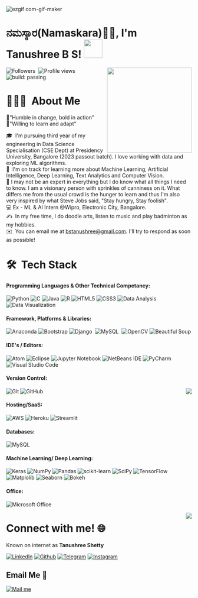 ![ezgif com-gif-maker](https://user-images.githubusercontent.com/69342524/137174882-01eb6d4e-56eb-4c23-8625-09fd030bf562.gif)

<h1>ನಮಸ್ಕಾರ(Namaskara)🙏🏻, I'm Tanushree B S! <img src="https://media.giphy.com/media/12oufCB0MyZ1Go/giphy.gif" width="50"></h2>
<img align='right' src="https://media.giphy.com/media/M9gbBd9nbDrOTu1Mqx/giphy.gif" width="230">

![Followers](https://img.shields.io/github/followers/Tanu-Shree-31?style=social)&nbsp;
![Profile views](https://img.shields.io/github/watchers/Tanu-Shree-31/Tanu-Shree-31?style=social)&nbsp;
![build: passing](https://img.shields.io/badge/build-passing-success)

# 👨🏻‍💻 &nbsp;About Me
🔹"Humble in change, bold in action"\
🔹"Willing to learn and adapt"

🎓 &nbsp;I'm pursuing third year of my engineering in Data Science Specialisation (CSE Dept) at Presidency University, Bangalore (2023 passout batch). I love working with data and exploring ML algorithms.\
🌱 &nbsp;I'm on track for learning more about Machine Learning, Artificial Intelligence, Deep Learning, Text Analytics and Computer Vision.\
🔹 I may not be an expert in everything but I do know what all things I need to know. I am a visionary person with sprinkles of canniness on it. What differs me from the usual crowd is the hunger to learn and thus I'm also very inspired by what Steve Jobs said, "Stay hungry, Stay foolish".\
💻 Ex - ML & AI Intern @Wipro, Electronic City, Bangalore.\
✍️ &nbsp;In my free time, I do doodle arts, listen to music and play badminton as my hobbies.\
✉️ &nbsp;You can email me at bstanushree@gmail.com. I'll try to respond as soon as possible!
<!---
📄 &nbsp;You can check my [Resume](https://drive.google.com/) for more details about work experience.
--->

# 🛠 &nbsp;Tech Stack

#### Programming Languages & Other Technical Competancy: 
![Python](https://img.shields.io/badge/python-3670A0?style=for-the-badge&logo=python&logoColor=ffdd54)
![C](https://img.shields.io/badge/c-%2300599C.svg?style=for-the-badge&logo=c&logoColor=white)
![Java](https://img.shields.io/badge/java-%23ED8B00.svg?style=for-the-badge&logo=java&logoColor=white)
![R](https://img.shields.io/badge/r-%23276DC3.svg?style=for-the-badge&logo=r&logoColor=white)
![HTML5](https://img.shields.io/badge/html5-%23E34F26.svg?style=for-the-badge&logo=html5&logoColor=white)
![CSS3](https://img.shields.io/badge/css3-%231572B6.svg?style=for-the-badge&logo=css3&logoColor=white)
![Data Analysis](https://img.shields.io/badge/data.analysis-%23430098.svg?style=for-the-badge&logo=data-analysis&logoColor=white)
![Data Visualization](https://img.shields.io/badge/Data.Visualization-1B6AC6.svg?style=for-the-badge&logo=apache-Data.Visualization&logoColor=white)

#### Framework, Platforms & Libraries:
![Anaconda](https://img.shields.io/badge/Anaconda-%2344A833.svg?style=for-the-badge&logo=anaconda&logoColor=white)
![Bootstrap](https://img.shields.io/badge/bootstrap-%23563D7C.svg?style=for-the-badge&logo=bootstrap&logoColor=white)
![Django](https://img.shields.io/badge/-Django-05122A?style=flat&logo=django&logoColor=FFA518)&nbsp;
![MySQL](https://img.shields.io/badge/-MySQL-4479A1?style=flat&logo=MySQL&logoColor=FFA518)&nbsp;
![OpenCV](https://img.shields.io/badge/opencv-%23white.svg?style=for-the-badge&logo=opencv&logoColor=white)
![Beautiful Soup](https://img.shields.io/badge/Beautiful.Soup-%23121011.svg?style=for-the-badge&logo=Beautiful.Soup&logoColor=white)

#### IDE's / Editors:
![Atom](https://img.shields.io/badge/Atom-%2366595C.svg?style=for-the-badge&logo=atom&logoColor=white)
![Eclipse](https://img.shields.io/badge/Eclipse-FE7A16.svg?style=for-the-badge&logo=Eclipse&logoColor=white)
![Jupyter Notebook](https://img.shields.io/badge/jupyter-%23FA0F00.svg?style=for-the-badge&logo=jupyter&logoColor=white)
![NetBeans IDE](https://img.shields.io/badge/NetBeansIDE-1B6AC6.svg?style=for-the-badge&logo=apache-netbeans-ide&logoColor=white)
![PyCharm](https://img.shields.io/badge/pycharm-143?style=for-the-badge&logo=pycharm&logoColor=black&color=black&labelColor=green)
![Visual Studio Code](https://img.shields.io/badge/Visual%20Studio%20Code-0078d7.svg?style=for-the-badge&logo=visual-studio-code&logoColor=white)

#### Version Control:
![Git](https://img.shields.io/badge/git-%23F05033.svg?style=for-the-badge&logo=git&logoColor=white)
![GitHub](https://img.shields.io/badge/github-%23121011.svg?style=for-the-badge&logo=github&logoColor=white)
<img align="right" src="https://github-readme-stats.vercel.app/api?username=Tanu-Shree-31&count_private=true&show_icons=true&theme=radical" />

#### Hosting/SaaS:
![AWS](https://img.shields.io/badge/AWS-%23FF9900.svg?style=for-the-badge&logo=amazon-aws&logoColor=white)
![Heroku](https://img.shields.io/badge/heroku-%23430098.svg?style=for-the-badge&logo=heroku&logoColor=white)
![Streamlit](https://img.shields.io/badge/Streamlit-%2344A833.svg?style=for-the-badge&logo=streamlit&logoColor=white)

#### Databases:
![MySQL](https://img.shields.io/badge/mysql-%2300f.svg?style=for-the-badge&logo=mysql&logoColor=white)

#### Machine Learning/ Deep Learning:
![Keras](https://img.shields.io/badge/Keras-%23D00000.svg?style=for-the-badge&logo=Keras&logoColor=white)
![NumPy](https://img.shields.io/badge/numpy-%23013243.svg?style=for-the-badge&logo=numpy&logoColor=white)
![Pandas](https://img.shields.io/badge/pandas-%23150458.svg?style=for-the-badge&logo=pandas&logoColor=white)
![scikit-learn](https://img.shields.io/badge/scikit--learn-%23F7931E.svg?style=for-the-badge&logo=scikit-learn&logoColor=white)
![SciPy](https://img.shields.io/badge/SciPy-%230C55A5.svg?style=for-the-badge&logo=scipy&logoColor=%white)
![TensorFlow](https://img.shields.io/badge/TensorFlow-%23FF6F00.svg?style=for-the-badge&logo=TensorFlow&logoColor=white)
![Matplolib](https://img.shields.io/badge/matplotlib-%23ED8B00.svg?style=for-the-badge&logo=matplotlib&logoColor=white)
![Seaborn](https://img.shields.io/badge/Seaborn-%23FF9900.svg?style=for-the-badge&logo=Seaborn&logoColor=white)
![Bokeh](https://img.shields.io/badge/bokeh-%23563D7C.svg?style=for-the-badge&logo=bokeh&logoColor=white)

#### Office:
![Microsoft Office](https://img.shields.io/badge/Microsoft_Office-D83B01?style=for-the-badge&logo=microsoft-office&logoColor=white)

<img align="right" src="https://github-readme-stats.vercel.app/api/top-langs/?username=Tanu-Shree-31&show_icons=true&theme=radical" />

# Connect with me! 🌐
Known on internet as **Tanushree Shetty**


[<img target="_blank" src="https://img.icons8.com/bubbles/100/000000/linkedin.png" title="LinkedIn">](https://www.linkedin.com/in/tanushree-b-s-9153951b1/)   [<img target="_blank" src="https://img.icons8.com/bubbles/100/000000/github.png" title="Github">](https://github.com/Tanu-Shree-31)   [<img target="_blank" src="https://img.icons8.com/bubbles/100/000000/telegram-app.png" title="Telegram"/>](https://web.telegram.org/z/)   [<img target="_blank" src="https://img.icons8.com/bubbles/100/000000/instagram-new.png" title="Instagram">](https://www.instagram.com/lltanu.shettyll/)

## Email Me :e-mail:

[<img target="_blank" src="https://img.icons8.com/bubbles/100/000000/secured-letter.png" title="Mail me">](mailto:bstanushree@gmail.com)

<!---
Tanu-Shree-31/Tanu-Shree-31 is a ✨ special ✨ repository because its `README.md` (this file) appears on your GitHub profile.
You can click the Preview link to take a look at your changes.
--->

